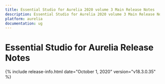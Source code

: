 ```yaml
---
title: Essential Studio for Aurelia 2020 volume 3 Main Release Notes  
description: Essential Studio for Aurelia 2020 volume 3 Main Release Notes  
platform: aurelia
documentation: ug
---
```


# Essential Studio for Aurelia  Release Notes  

{% include release-info.html date="October 1, 2020"  version="v18.3.0.35" %} 







